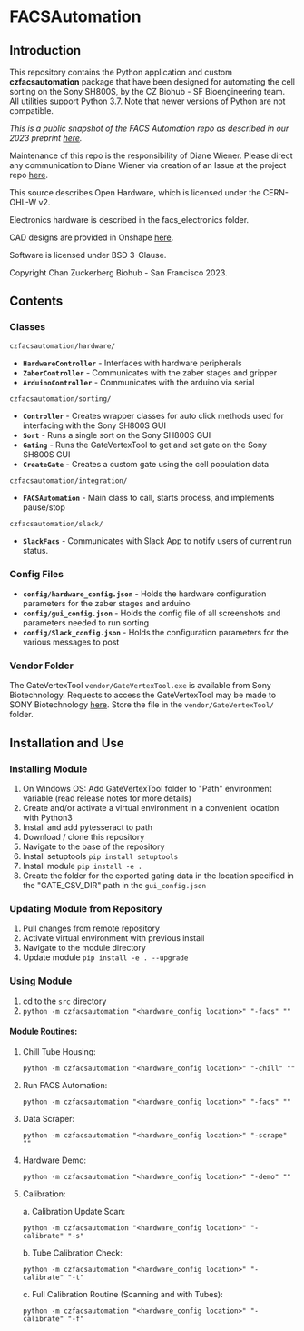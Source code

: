 # FACSAutomation

## Introduction
This repository contains the Python application and custom **czfacsautomation** package that have been designed for automating the cell sorting on the Sony SH800S, by the CZ Biohub - SF Bioengineering team. All utilities support Python 3.7. Note that newer versions of Python are not compatible.

*This is a public snapshot of the FACS Automation repo as described in our 2023 preprint [here](https://www.biorxiv.org/content/10.1101/2023.03.24.534165v1).*

Maintenance of this repo is the responsibility of Diane Wiener. Please direct any communication to Diane Wiener via creation of an Issue at the project repo [here](https://github.com/czbiohub/2023-facs-automation-pub/issues).

This source describes Open Hardware, which is licensed under the CERN-OHL-W v2. 

Electronics hardware is described in the facs_electronics folder.

CAD designs are provided in Onshape [here](https://cad.onshape.com/documents/c1a3ab256e8df7a71b82db8c/w/ab65c37920d47d4a2484a277/e/421207c6e308bccf3dd4e5b1?configuration=default&renderMode=0&uiState=640b930bf24bcf207edf60a6).

Software is licensed under BSD 3-Clause.

Copyright Chan Zuckerberg Biohub - San Francisco 2023.

## Contents

### Classes
`czfacsautomation/hardware/`
* __`HardwareController`__ - Interfaces with hardware peripherals
* __`ZaberController`__ - Communicates with the zaber stages and gripper
* __`ArduinoController`__ - Communicates with the arduino via serial

`czfacsautomation/sorting/`
* __`Controller`__ - Creates wrapper classes for auto click methods used for interfacing with the Sony SH800S GUI
* __`Sort`__ - Runs a single sort on the Sony SH800S GUI
* __`Gating`__ - Runs the GateVertexTool to get and set gate on the Sony SH800S GUI
* __`CreateGate`__ - Creates a custom gate using the cell population data

`czfacsautomation/integration/`
* __`FACSAutomation`__ - Main class to call, starts process, and implements pause/stop

`czfacsautomation/slack/`
* __`SlackFacs`__ - Communicates with Slack App to notify users of current run status.

### Config Files
* __`config/hardware_config.json`__ - Holds the hardware configuration parameters for the zaber stages and arduino
* __`config/gui_config.json`__ - Holds the config file of all screenshots and parameters needed to run sorting
* __`config/Slack_config.json`__ - Holds the configuration parameters for the various messages to post

### Vendor Folder
The GateVertexTool `vendor/GateVertexTool.exe` is available from Sony Biotechnology.
Requests to access the GateVertexTool may be made to SONY Biotechnology [here](https://go.sonybiotechnology.com/gate-vertex.html).
Store the file in the `vendor/GateVertexTool/` folder.

## Installation and Use
### Installing Module
1. On Windows OS: Add GateVertexTool folder to "Path" environment variable (read release notes for more details)
2. Create and/or activate a virtual environment in a convenient location with Python3
3. Install and add pytesseract to path
4. Download / clone this repository
5. Navigate to the base of the repository
6. Install setuptools `pip install setuptools`
7. Install module `pip install -e .`
8. Create the folder for the exported gating data in the location specified in the "GATE_CSV_DIR" path in the `gui_config.json` 

### Updating Module from Repository
1. Pull changes from remote repository
2. Activate virtual environment with previous install
3. Navigate to the module directory
4. Update module `pip install -e . --upgrade`

### Using Module
1. cd to the `src` directory
2. `python -m czfacsautomation "<hardware_config location>" "-facs" ""`

#### Module Routines:
1. Chill Tube Housing:
   
   `python -m czfacsautomation "<hardware_config location>" "-chill" ""`

2. Run FACS Automation:
   
   `python -m czfacsautomation "<hardware_config location>" "-facs" ""`

3. Data Scraper:
   
   `python -m czfacsautomation "<hardware_config location>" "-scrape" ""`

4. Hardware Demo:
   
   `python -m czfacsautomation "<hardware_config location>" "-demo" ""`

5. Calibration:
   
   a. Calibration Update Scan:
      
   `python -m czfacsautomation "<hardware_config location>" "-calibrate" "-s"`
   
   b. Tube Calibration Check:
      
   `python -m czfacsautomation "<hardware_config location>" "-calibrate" "-t"`
   
   c. Full Calibration Routine (Scanning and with Tubes):
      
   `python -m czfacsautomation "<hardware_config location>" "-calibrate" "-f"`
